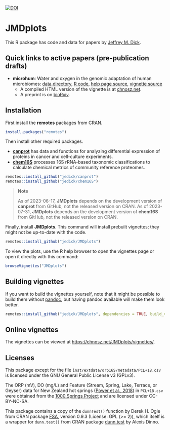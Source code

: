 [![DOI](https://zenodo.org/badge/211601502.svg)](https://zenodo.org/badge/latestdoi/211601502)

# JMDplots

This R package has code and data for papers by [Jeffrey M. Dick](https://chnosz.net/jeff/).

## Quick links to active papers (pre-publication drafts)

- **microhum**: Water and oxygen in the genomic adaptation of human microbiomes: [data directory](inst/extdata/microhum), [R code](R/microhum.R), [help page source](man/microhum.Rd), [vignette source](vignettes/microhum.Rmd)
  - A compiled HTML version of the vignette is at [chnosz.net](https://chnosz.net/JMDplots/vignettes/microhum.html).
  - A preprint is on [bioRxiv](https://doi.org/10.1101/2023.02.12.528246).

## Installation

First install the **remotes** packages from CRAN.

```R
install.packages("remotes")
```

Then install other required packages.
- [**canprot**](https://github.com/jedick/canprot) has data and functions for analyzing differential expression of proteins in cancer and cell-culture experiments.
- [**chem16S**](https://github.com/jedick/chem16S) processes 16S rRNA-based taxonomic classifications to calculate chemical metrics of community reference proteomes.

```R
remotes::install_github("jedick/canprot")
remotes::install_github("jedick/chem16S")
```

> **Note**
>
> As of 2023-06-17, **JMDplots** depends on the development version of **canprot** from GitHub, not the released version on CRAN.
> As of 2023-07-31, **JMDplots** depends on the development version of **chem16S** from GitHub, not the released version on CRAN.

Finally, install **JMDplots**.
This command will install prebuilt vignettes; they might not be up-to-date with the code.

```R
remotes::install_github("jedick/JMDplots")
```

To view the plots, use the R help browser to open the vignettes page or open it directly with this command:

```R
browseVignettes("JMDplots")
```

## Building vignettes

If you want to build the vignettes yourself, note that it might be possible to build them without [pandoc](https://pandoc.org/), but having pandoc available will make them look better.

```R
remotes::install_github("jedick/JMDplots", dependencies = TRUE, build_vignettes = TRUE)
```

## Online vignettes

The vignettes can be viewed at <https://chnosz.net/JMDplots/vignettes/>.

## Licenses

This package except for the file `inst/extdata/orp16S/metadata/PCL+18.csv` is licensed under the GNU General Public License v3 (GPLv3).

The ORP (mV), DO (mg/L) and Feature (Stream, Spring, Lake, Terrace, or Geyser) data for New Zealand hot springs ([Power et al., 2018](https://doi.org/10.1038/s41467-018-05020-y)) in `PCL+18.csv` were obtained from the [1000 Springs Project](https://1000springs.org.nz) and are licensed under CC-BY-NC-SA.

This package contains a copy of the `dunnTest()` function by Derek H. Ogle from CRAN package [FSA](https://cran.r-project.org/package=FSA), version 0.9.3 (License: GPL (>= 2)), which itself is a wrapper for `dunn.test()` from CRAN package [dunn.test](https://cran.r-project.org/package=dunn.test) by Alexis Dinno.
